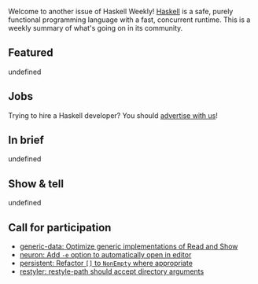 Welcome to another issue of Haskell Weekly!
[Haskell](https://www.haskell.org) is a safe, purely functional programming language with a fast, concurrent runtime.
This is a weekly summary of what's going on in its community.

## Featured

undefined

## Jobs

Trying to hire a Haskell developer?
You should [advertise with us](https://haskellweekly.news/advertising.html)!

## In brief

undefined

## Show & tell

undefined

## Call for participation

-   [generic-data: Optimize generic implementations of Read and Show](https://github.com/Lysxia/generic-data/issues/37)
-   [neuron: Add `-e` option to automatically open in editor](https://github.com/srid/neuron/issues/43)
-   [persistent: Refactor `[]` to `NonEmpty` where appropriate](https://github.com/yesodweb/persistent/issues/1061)
-   [restyler: restyle-path should accept directory arguments](https://github.com/restyled-io/restyler/issues/86)
